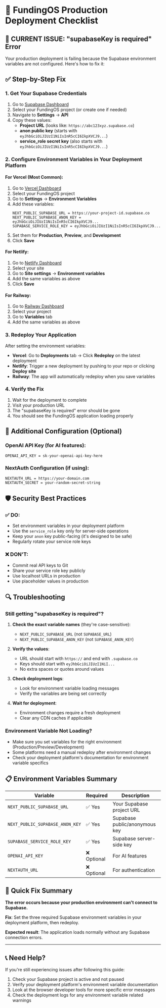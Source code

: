 # 🚀 FundingOS Production Deployment Checklist

## 🚫 CURRENT ISSUE: "supabaseKey is required" Error

Your production deployment is failing because the Supabase environment variables are not configured. Here's how to fix it:

## ✅ Step-by-Step Fix

### 1. Get Your Supabase Credentials
1. Go to [Supabase Dashboard](https://supabase.com/dashboard)
2. Select your FundingOS project (or create one if needed)
3. Navigate to **Settings** → **API**
4. Copy these values:
   - **Project URL** (looks like: `https://abc123xyz.supabase.co`)
   - **anon public key** (starts with `eyJhbGciOiJIUzI1NiIsInR5cCI6IkpXVCJ9...`)
   - **service_role secret key** (also starts with `eyJhbGciOiJIUzI1NiIsInR5cCI6IkpXVCJ9...`)

### 2. Configure Environment Variables in Your Deployment Platform

#### For Vercel (Most Common):
1. Go to [Vercel Dashboard](https://vercel.com/dashboard)
2. Select your FundingOS project
3. Go to **Settings** → **Environment Variables**
4. Add these variables:
   ```
   NEXT_PUBLIC_SUPABASE_URL = https://your-project-id.supabase.co
   NEXT_PUBLIC_SUPABASE_ANON_KEY = eyJhbGciOiJIUzI1NiIsInR5cCI6IkpXVCJ9...
   SUPABASE_SERVICE_ROLE_KEY = eyJhbGciOiJIUzI1NiIsInR5cCI6IkpXVCJ9...
   ```
5. Set them for **Production**, **Preview**, and **Development**
6. Click **Save**

#### For Netlify:
1. Go to [Netlify Dashboard](https://app.netlify.com)
2. Select your site
3. Go to **Site settings** → **Environment variables**
4. Add the same variables as above
5. Click **Save**

#### For Railway:
1. Go to [Railway Dashboard](https://railway.app/dashboard)
2. Select your project
3. Go to **Variables** tab
4. Add the same variables as above

### 3. Redeploy Your Application
After setting the environment variables:
- **Vercel**: Go to **Deployments** tab → Click **Redeploy** on the latest deployment
- **Netlify**: Trigger a new deployment by pushing to your repo or clicking **Deploy site**
- **Railway**: The app will automatically redeploy when you save variables

### 4. Verify the Fix
1. Wait for the deployment to complete
2. Visit your production URL
3. The "supabaseKey is required" error should be gone
4. You should see the FundingOS application loading properly

## 🔧 Additional Configuration (Optional)

### OpenAI API Key (for AI features):
```
OPENAI_API_KEY = sk-your-openai-api-key-here
```

### NextAuth Configuration (if using):
```
NEXTAUTH_URL = https://your-domain.com
NEXTAUTH_SECRET = your-random-secret-string
```

## 🛡️ Security Best Practices

### ✅ DO:
- Set environment variables in your deployment platform
- Use the `service_role` key only for server-side operations
- Keep your `anon` key public-facing (it's designed to be safe)
- Regularly rotate your service role keys

### ❌ DON'T:
- Commit real API keys to Git
- Share your service role key publicly
- Use localhost URLs in production
- Use placeholder values in production

## 🔍 Troubleshooting

### Still getting "supabaseKey is required"?
1. **Check the exact variable names** (they're case-sensitive):
   - `NEXT_PUBLIC_SUPABASE_URL` (not `SUPABASE_URL`)
   - `NEXT_PUBLIC_SUPABASE_ANON_KEY` (not `SUPABASE_ANON_KEY`)

2. **Verify the values**:
   - URL should start with `https://` and end with `.supabase.co`
   - Keys should start with `eyJhbGciOiJIUzI1NiI...`
   - No extra spaces or quotes around values

3. **Check deployment logs**:
   - Look for environment variable loading messages
   - Verify the variables are being set correctly

4. **Wait for deployment**:
   - Environment changes require a fresh deployment
   - Clear any CDN caches if applicable

### Environment Variable Not Loading?
- Make sure you set variables for the right environment (Production/Preview/Development)
- Some platforms need a manual redeploy after environment changes
- Check your deployment platform's documentation for environment variable specifics

## 📋 Environment Variables Summary

| Variable | Required | Description |
|----------|----------|-------------|
| `NEXT_PUBLIC_SUPABASE_URL` | ✅ Yes | Your Supabase project URL |
| `NEXT_PUBLIC_SUPABASE_ANON_KEY` | ✅ Yes | Supabase public/anonymous key |
| `SUPABASE_SERVICE_ROLE_KEY` | ✅ Yes | Supabase server-side key |
| `OPENAI_API_KEY` | ❌ Optional | For AI features |
| `NEXTAUTH_URL` | ❌ Optional | For authentication |

## 🎯 Quick Fix Summary

**The error occurs because your production environment can't connect to Supabase.**

**Fix**: Set the three required Supabase environment variables in your deployment platform, then redeploy.

**Expected result**: The application loads normally without any Supabase connection errors.

---

## 📞 Need Help?

If you're still experiencing issues after following this guide:
1. Check your Supabase project is active and not paused
2. Verify your deployment platform's environment variable documentation
3. Look at the browser developer tools for more specific error messages
4. Check the deployment logs for any environment variable related warnings